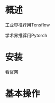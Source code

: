 # 概述

工业界推荐用Tensflow

学术界推荐用Pytorch

# 安装

看<a href="https://pytorch.org/get-started/locally/">官网</a>

# 基本操作



